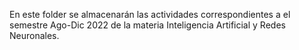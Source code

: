 En este folder se almacenarán las actividades correspondientes a el semestre Ago-Dic 2022 de la materia Inteligencia Artificial y Redes Neuronales.
